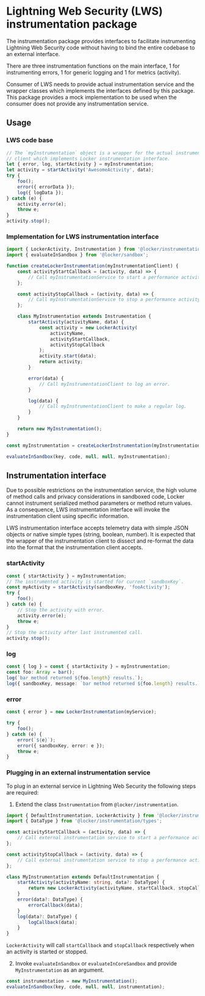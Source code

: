 # Lightning Web Security (LWS) instrumentation package

The instrumentation package provides interfaces to facilitate instrumenting
Lightning Web Security code without having to bind the entire codebase to an
external interface.

There are three instrumentation functions on the main interface, 1 for
instrumenting errors, 1 for generic logging and 1 for metrics (activity).

Consumer of LWS needs to provide actual instrumentation service and the wrapper
classes which implements the interfaces defined by this package. This package
provides a mock implementation to be used when the consumer does not provide
any instrumentation service.

## Usage

### LWS code base
```typescript
// The `myInstrumentation` object is a wrapper for the actual instrumentation
// client which implements Locker instrumentation interface.
let { error, log, startActivity } = myInstrumentation;
let activity = startActivity('AwesomeActivity', data);
try {
    foo();
    error({ errorData });
    log({ logData });
} catch (e) {
    activity.error(e);
    throw e;
}
activity.stop();
```
### Implementation for LWS instrumentation interface
```typescript
import { LockerActivity, Instrumentation } from '@locker/instrumentation/types';
import { evaluateInSandbox } from '@locker/sandbox';

function createLockerInstrumentation(myInstrumentationClient) {
    const activityStartCallback = (activity, data) => {
        // Call myInstrumentationService to start a performance activity metric.
    };

    const activityStopCallback = (activity, data) => {
        // Call myInstrumentationService to stop a performance activity metric.
    };

    class MyInstrumentation extends Instrumentation {
        startActivity(activityName, data) {
            const activity = new LockerActivity(
                activityName,
                activityStartCallback,
                activityStopCallback
            );
            activity.start(data);
            return activity;
        }

        error(data) {
            // Call myInstrumentationClient to log an error.
        }

        log(data) {
            // Call myInstrumentationClient to make a regular log.
        }
    }

    return new MyInstrumentation();
}

const myInstrumentation = createLockerInstrumentation(myInstrumentationClient);

evaluateInSandbox(key, code, null, null, myInstrumentation);
```
## Instrumentation interface

Due to possible restrictions on the instrumentation service, the high volume of
method calls and privacy considerations in sandboxed code, Locker cannot
instrument serialized method parameters or method return values. As a
consequence, LWS instrumentation interface will invoke the instrumentation
client using specific information.

LWS instrumentation interface accepts telemetry data with simple JSON objects
or native simple types (string, boolean, number). It is expected that the
wrapper of the instrumentation client to dissect and re-format the data into the
format that the instrumentation client accepts.

### startActivity
```typescript
const { startActivity } = myInstrumentation;
// The instrumented activity is started for current `sandboxKey`.
const myActivity = startActivity(sandboxKey, 'fooActivity');
try {
    foo();
} catch (e) {
    // Stop the activity with error.
    activity.error(e);
    throw e;
}
// Stop the activity after last instrumented call.
activity.stop();
```

### log
```typescript
const { log } = const { startActivity } = myInstrumentation;
const foo: Array = bar();
log(`bar method returned ${foo.length} results.`);
log({ sandboxKey, message: `bar method returned ${foo.length} results.` });
```

### error
```typescript
const { error } = new LockerInstrumentation(myService);

try {
    foo();
} catch (e) {
    error(`${e}`);
    error({ sandboxKey, error: e });
    throw e;
}
```

### Plugging in an external instrumentation service

To plug in an external service in Lightning Web Security the following steps are required:

1. Extend the class `Instrumentation` from `@locker/instrumentation`.
```typescript
import { DefaultInstrumentation, LockerActivity } from '@locker/instrumentation';
import { DataType } from '@locker/instrumentation/types';

const activityStartCallback = (activity, data) => {
    // Call external instrumentation service to start a performance activity metric.
};

const activityStopCallback = (activity, data) => {
    // Call external instrumentation service to stop a performance activity metric.
};

class MyInstrumentation extends DefaultInstrumentation {
    startActivity(activityName: string, data?: DataType) {
        return new LockerActivity(activityName, startCallback, stopCallback);
    }
    error(data?: DataType) {
        errorCallback(data);
    }
    log(data?: DataType) {
        logCallback(data);
    }
}
```
`LockerActivity` will call `startCallback` and `stopCallback` respectively when
an activity is started or stopped.

2. Invoke `evaluateInSandbox` or `evaluateInCoreSandbox` and provide `MyInstrumentation`
as an argument.
```typescript
const instrumentation = new MyInstrumentation();
evaluateInSandbox(key, code, null, null, instrumentation);
```

